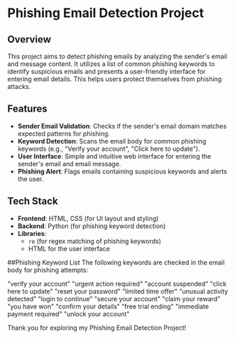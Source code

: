 # Phishing Email Detection Project

## Overview
This project aims to detect phishing emails by analyzing the sender's email and message content. It utilizes a list of common phishing keywords to identify suspicious emails and presents a user-friendly interface for entering email details. This helps users protect themselves from phishing attacks.

## Features
- **Sender Email Validation**: Checks if the sender's email domain matches expected patterns for phishing.
- **Keyword Detection**: Scans the email body for common phishing keywords (e.g., "Verify your account", "Click here to update").
- **User Interface**: Simple and intuitive web interface for entering the sender's email and email message.
- **Phishing Alert**: Flags emails containing suspicious keywords and alerts the user.

## Tech Stack
- **Frontend**: HTML, CSS (for UI layout and styling)
- **Backend**: Python (for phishing keyword detection)
- **Libraries**: 
  - `re` (for regex matching of phishing keywords)
  - HTML for the user interface

##Phishing Keyword List
The following keywords are checked in the email body for phishing attempts:

"verify your account"
"urgent action required"
"account suspended"
"click here to update"
"reset your password"
"limited time offer"
"unusual activity detected"
"login to continue"
"secure your account"
"claim your reward"
"you have won"
"confirm your details"
"free trial ending"
"immediate payment required"
"unlock your account"

Thank you for exploring my Phishing Email Detection Project!

